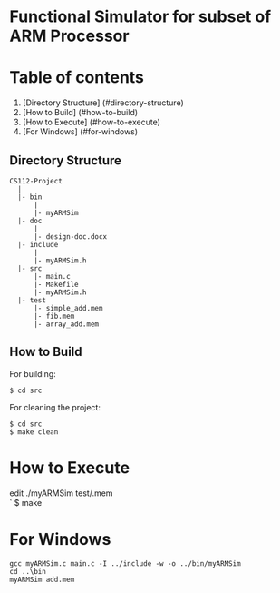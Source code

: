 
Functional Simulator for subset of ARM Processor
================================================

# Table of contents
1. [Directory Structure] (#directory-structure)
2. [How to Build] (#how-to-build)
3. [How to Execute] (#how-to-execute)
4. [For Windows] (#for-windows)



## Directory Structure
```
CS112-Project
  |
  |- bin
      |
      |- myARMSim
  |- doc
      |
      |- design-doc.docx
  |- include
      |
      |- myARMSim.h
  |- src
      |- main.c
      |- Makefile
      |- myARMSim.h
  |- test
      |- simple_add.mem
      |- fib.mem
      |- array_add.mem
```

## How to Build

For building:  
```
$ cd src
```

For cleaning the project:  
```
$ cd src
$ make clean
```


# How to Execute
edit
  ./myARMSim test/<filename>.mem  
` $ make

# For Windows
```
gcc myARMSim.c main.c -I ../include -w -o ../bin/myARMSim
cd ..\bin
myARMSim add.mem
```
